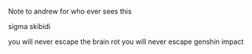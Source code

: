 Note to andrew for who ever sees this

sigma
skibidi

you will never escape the brain rot
you will never escape genshin impact